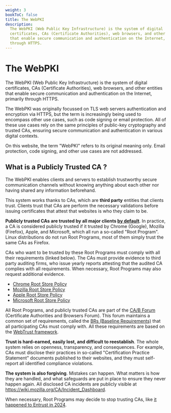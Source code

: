 ```yaml
---
weight: 3
bookToC: false
title: The WebPKI
description:
  The WebPKI (Web Public Key Infrastructure) is the system of digital
  certificates, CAs (Certificate Authorities), web browsers, and other entities
  that enable secure communication and authentication on the Internet, primarily
  through HTTPS.
---
```


# The WebPKI

The WebPKI (Web Public Key Infrastructure) is the system of digital
certificates, CAs (Certificate Authorities), web browsers, and other entities
that enable secure communication and authentication on the Internet, primarily
through HTTPS.

The WebPKI was originally focussed on TLS web servers authentication and
encryption via HTTPS, but the term is increasingly being used to encompass other
use cases, such as code signing or email protection. All of these use cases rely
on the same principles of public-key cryptography and trusted CAs, ensuring
secure communication and authentication in various digital contexts.

On this website, the term "WebPKI" refers to its original meaning only. Email
protection, code signing, and other use cases are not addressed.

## What is a Publicly Trusted CA ?

The WebPKI enables clients and servers to establish trustworthy secure
communication channels without knowing anything about each other nor having
shared any information beforehand.

This system works thanks to CAs, which are **third party** entities that clients
trust. Clients trust that CAs are perform the necessary validations before
issuing certificates that attest that websites is who they claim to be.

**Publicly trusted CAs are trusted by all major clients <ins>by default</ins>**.
In practice, a CA is considered publicly trusted if it trusted by Chrome
(Google), Mozilla (Firefox), Apple, and Microsoft, which all run a so-called
"Root Program". Linux distributions do not run Root Programs, most of them
simply trust the same CAs as Firefox.

CAs who want to be trusted by these Root Programs must comply with all their
requirements (linked below). The CAs must provide evidence to third party
auditing firms, who issue yearly reports attesting that the audited CA complies
with all requirements. When necessary, Root Programs may also request additional
evidence.

- [Chrome Root Store Policy](https://googlechrome.github.io/chromerootprogram/)
- [Mozilla Root Store Policy](https://www.mozilla.org/en-US/about/governance/policies/security-group/certs/policy/)
- [Apple Root Store Policy](https://www.apple.com/certificateauthority/ca_program.html)
- [Microsoft Root Store Policy](https://learn.microsoft.com/en-us/security/trusted-root/program-requirements)

All Root Programs, and publicly trusted CAs are part of the
[CA/B Forum](https://cabforum.org/) (Certificate Authorities and Browsers
Forum). This forum maintains a common set of requirements, called the
[BRs (Baseline Requirements)](https://github.com/cabforum/servercert/blob/main/docs/BR.md)
that all participating CAs must comply with. All these requirements are based on
the
[WebTrust framework](https://cabforum.org/about/information/auditors-and-assessors/webtrust-for-cas/).

**Trust is hard-earned, easily lost, and difficult to reestablish**. The whole
system relies on openness, transparency, and consequences. For example, CAs must
disclose their practices in so-called "Certification Practice Statement"
documents published to their websites, and they must self-report all identified
compliance violations.

**The system is also forgiving**. Mistakes can happen. What matters is how they
are handled, and what safeguards are put in place to ensure they never happen
again. All disclosed CA incidents are publicly visible at
https://wiki.mozilla.org/CA/Incident_Dashboard.

When necessary, Root Programs may decide to stop trusting CAs, like
[it happened to Entrust in 2024](https://security.googleblog.com/2024/06/sustaining-digital-certificate-security.html).
